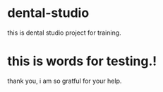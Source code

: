 # dental-studio
this is dental studio project for training.

# this is words for testing.!
thank you, i am so gratful for your help.
